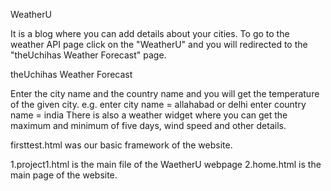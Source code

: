 WeatherU

It is a blog where you can add details about your cities.
To go to the weather API page click on the "WeatherU" and you will redirected to the "theUchihas Weather Forecast" page.

theUchihas Weather Forecast

Enter the city name and the country name and you will get the temperature of the given city.
e.g.
enter city name = allahabad or delhi
enter country name = india
There is also a weather widget where you can get the maximum and minimum of five days, wind speed and other details.

firsttest.html was our basic framework of the website.

1.project1.html is the main file of the WaetherU webpage 
2.home.html is the main page of the website.

